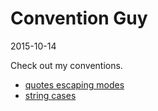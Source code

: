 Convention Guy
====================
2015-10-14



Check out my conventions.


- [quotes escaping modes](https://github.com/lingtalfi/ConventionGuy/blob/master/convention.quotesEscapingModes.eng.md)
- [string cases](https://github.com/lingtalfi/ConventionGuy/blob/master/nomenclature.stringCases.eng.md)